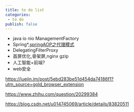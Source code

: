 ```yaml
---
title: to do list
categories:
 - to do
publish: false
---
```


- java io nio ManagementFactory
- Spring*,[springAOP之代理模式](https://www.cnblogs.com/teach/p/10763845.html)
- DelegatingFilterProxy
-  首屏优化,骨架屏,nginx gzip
-  人工智能+前端?
-  web安全

 https://juejin.im/post/5ebd283be51d454da74186f1?utm_source=gold_browser_extension 

 https://www.zhihu.com/question/20299384 

 https://blog.csdn.net/u014745069/article/details/83820511 

